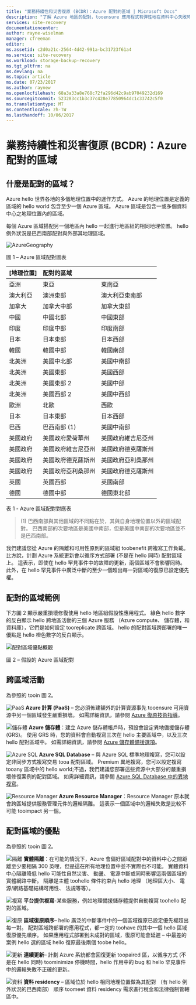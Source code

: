 ```yaml
---
title: "業務持續性和災害復原 (BCDR)：Azure 配對的區域 | Microsoft Docs"
description: "了解 Azure 地區的配對，tooensure 應用程式有彈性地在資料中心失敗時。"
services: site-recovery
documentationcenter: 
author: rayne-wiselman
manager: cfreeman
editor: 
ms.assetid: c2d0a21c-2564-4d42-991a-bc31723f61a4
ms.service: site-recovery
ms.workload: storage-backup-recovery
ms.tgt_pltfrm: na
ms.devlang: na
ms.topic: article
ms.date: 07/23/2017
ms.author: raynew
ms.openlocfilehash: 68a3a33a8e768c72fa296d42c9ab97049232d169
ms.sourcegitcommit: 523283cc1b3c37c428e77850964dc1c33742c5f0
ms.translationtype: MT
ms.contentlocale: zh-TW
ms.lasthandoff: 10/06/2017
---
```

# <a name="business-continuity-and-disaster-recovery-bcdr-azure-paired-regions"></a>業務持續性和災害復原 (BCDR)：Azure 配對的區域

## <a name="what-are-paired-regions"></a>什麼是配對的區域？

Azure hello 世界各地的多個地理位置中的運作方式。 Azure 的地理位置是定義的區域的 hello world 包含至少一個 Azure 區域。 Azure 區域是包含一或多個資料中心之地理位置內的區域。

每個 Azure 區域搭配另一個地區內 hello 一起進行地區組的相同地理位置。 hello 例外狀況是巴西南部配對與外部其地理區域。

![AzureGeography](./media/best-practices-availability-paired-regions/GeoRegionDataCenter.png)

圖 1 – Azure 區域配對圖表

| [地理位置] | 配對的區域 |  |
|:--- |:--- |:--- |
| 亞洲 |東亞 |東南亞 |
| 澳大利亞 |澳洲東部 |澳大利亞東南部 |
| 加拿大 |加拿大中部 |加拿大東部 |
| 中國 |中國北部 |中國東部|
| 印度 |印度中部 |印度南部 |
| 日本 |日本東部 |日本西部 |
| 韓國 |韓國中部 |韓國南部 |
| 北美洲 |美國中北部 |美國中南部 |
| 北美洲 |美國東部 |美國西部 |
| 北美洲 |美國東部 2 |美國中部 |
| 北美洲 |美國西部 2 |美國中西部 |
| 歐洲 |北歐 |西歐 |
| 日本 |日本東部 |日本西部 |
| 巴西 |巴西南部 (1) |美國中南部 |
| 美國政府 |美國政府愛荷華州 |美國政府維吉尼亞州 |
| 美國政府 |美國政府維吉尼亞州 |美國政府德克薩斯州 |
| 美國政府 |美國政府德克薩斯州 |美國政府亞利桑那州 |
| 美國政府 |美國政府亞利桑那州 |美國政府德克薩斯州 |
| 英國 |英國西部 |英國南部 |
| 德國 |德國中部 |德國東北部 |

表 1 - Azure 區域配對對應表

> (1) 巴西南部與其他區域的不同點在於，其與自身地理位置以外的區域配對。 巴西南部的次要地區是美國中南部，但是美國中南部的次要地區並不是巴西南部。


我們建議您從 Azure 的隔離和可用性原則的區域組 toobenefit 跨複寫工作負載。 比方說，計劃 Azure 系統更新會以循序方式部署 (不是在 hello 同時) 配對區域上。 這表示，即使在 hello 罕見事件中的故障的更新，兩個區域不會影響同時。 此外，在 hello 罕見事件中廣泛中斷的至少一個超出每一對區域的復原已設定優先權。

## <a name="an-example-of-paired-regions"></a>配對的區域範例
下方圖 2 顯示嚴重損壞修復使用 hello 地區組假設性應用程式。 綠色 hello 數字的反白顯示 hello 跨地區活動的三個 Azure 服務 （Azure compute、 儲存體，和資料庫），它們是如何設定 tooreplicate 跨區域。 hello 的配對區域跨部署的唯一優點是 hello 橙色數字的反白顯示。

![配對區域優點概觀](./media/best-practices-availability-paired-regions/PairedRegionsOverview2.png)

圖 2 – 假設的 Azure 區域配對

## <a name="cross-region-activities"></a>跨區域活動
為參照的 tooin 圖 2。

![PaaS](./media/best-practices-availability-paired-regions/1Green.png) **Azure 計算 (PaaS)** – 您必須佈建額外的計算資源事先 tooensure 可用資源中另一個區域發生嚴重損壞。 如需詳細資訊，請參閱 [Azure 復原技術指導](resiliency/resiliency-technical-guidance.md)。

![儲存體](./media/best-practices-availability-paired-regions/2Green.png) **Azure 儲存體**：建立 Azure 儲存體帳戶時，預設會設定異地備援儲存體 (GRS)。 使用 GRS 時，您的資料會自動複寫三次在 hello 主要區域中，以及三次 hello 配對區域中。 如需詳細資訊，請參閱 [Azure 儲存體備援選項](storage/common/storage-redundancy.md)。

![Azure SQL](./media/best-practices-availability-paired-regions/3Green.png) **Azure SQL Database** – 與 Azure SQL 標準地理複寫，您可以設定非同步方式複寫交易 tooa 配對區域。 Premium 異地複寫，您可以設定複寫 tooany 區域中的 hello world;不過，我們建議您部署這些資源中大部分的嚴重損壞修復案例的配對區域。 如需詳細資訊，請參閱 [Azure SQL Database 中的異地複寫](sql-database/sql-database-geo-replication-overview.md)。

![Resource Manager](./media/best-practices-availability-paired-regions/4Green.png) **Azure Resource Manager**：Resource Manager 原本就會跨區域提供服務管理元件的邏輯隔離。 這表示一個區域中的邏輯失敗是比較不可能 tooimpact 另一個。

## <a name="benefits-of-paired-regions"></a>配對區域的優點
為參照的 tooin 圖 2。  

![隔離](./media/best-practices-availability-paired-regions/5Orange.png)
**實體隔離**：在可能的情況下，Azure 會偏好區域配對中的資料中心之間距離至少要相隔 300 英哩，但是這在所有地理位置中並不實際也不可能。 實體資料中心隔離降低 hello 可能性自然災害、 動盪、 電源中斷或同時影響這兩個區域的實體網路中斷。 隔離是主體 toohello 條件約束內 hello 地理 （地理區大小、 電源/網路基礎結構可用性、 法規等等）。  

![複寫](./media/best-practices-availability-paired-regions/6Orange.png)
**平台提供複寫**-某些服務，例如地理備援儲存體提供自動複寫 toohello 配對的區域。

![復原](./media/best-practices-availability-paired-regions/7Orange.png)
**區域復原順序**– hello 廣泛的中斷事件中的一個區域復原已設定優先權超出每一對。 配對區域跨部署的應用程式，都一定的 toohave 的其中一個 hello 區域復原優先順序。 如果應用程式部署到未成對的區域，復原可能會延遲 – 中最差的案例 hello 選的區域 hello 復原最後兩個 toobe hello。

![更新](./media/best-practices-availability-paired-regions/8Orange.png)
**連續更新**– 計劃 Azure 系統都會回復更新 toopaired 區，以循序方式 (不是在 hello 同時) toominimize 停機時間，hello 作用中的 bug 和 hello 罕見事件中的邏輯失敗不正確的更新。

![資料](./media/best-practices-availability-paired-regions/9Orange.png)
**資料 residency** – 區域位於 hello 相同地理位置做為其配對 （有 hello 例外狀況的巴西南部） 順序 toomeet 資料 residency 需求進行稅金和法律強制管轄區中。
